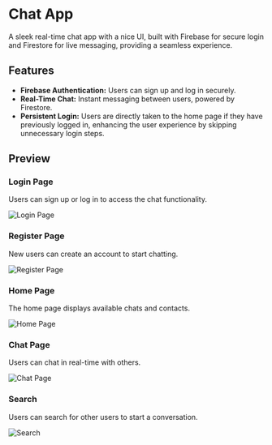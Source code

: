 # Chat App

A sleek real-time chat app with a nice UI, built with Firebase for secure login and Firestore for live messaging, providing a seamless experience.

## Features

- **Firebase Authentication:** Users can sign up and log in securely.
- **Real-Time Chat:** Instant messaging between users, powered by Firestore.
- **Persistent Login:** Users are directly taken to the home page if they have previously logged in, enhancing the user experience by skipping unnecessary login steps.

## Preview

### Login Page

Users can sign up or log in to access the chat functionality.

![Login Page](/assets/login.png "Login Page")

### Register Page

New users can create an account to start chatting.

![Register Page](/assets/register.png "Register Page")

### Home Page

The home page displays available chats and contacts.

![Home Page](/assets/homepage.jpeg "Home Page")

### Chat Page

Users can chat in real-time with others.

![Chat Page](/assets/chatpage.jpeg "Chat Page")

### Search

Users can search for other users to start a conversation.

![Search](/assets/search.png "Search")
